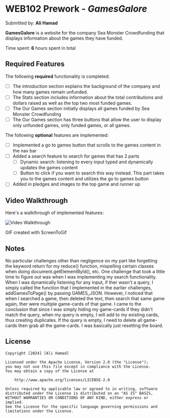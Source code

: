 # WEB102 Prework - *GamesGalore*

Submitted by: **Ali Hamad**

**GamesGalore** is a website for the company Sea Monster Crowdfunding that displays information about the games they have funded.

Time spent: **6** hours spent in total

## Required Features

The following **required** functionality is completed:

* [ ] The introduction section explains the background of the company and how many games remain unfunded.
* [ ] The Stats section includes information about the total contributions and dollars raised as well as the top two most funded games.
* [ ] The Our Games section initially displays all games funded by Sea Monster Crowdfunding
* [ ] The Our Games section has three buttons that allow the user to display only unfunded games, only funded games, or all games.

The following **optional** features are implemented:

* [ ] Implemented a go to games button that scrolls to the games content in the nav bar
* [ ] Added a search feature to search for games that has 2 parts
    * [ ] Dynamic search: listening to every input typed and dynamically updates the games content
    * [ ] Button to click if you want to search this way instead. This part takes you to the games content and utilizes the go to games button
* [ ] Added in pledges and images to the top game and runner up

## Video Walkthrough

Here's a walkthrough of implemented features:

<img src='assets\Web102Gif_PreWork.gif' title='Video Walkthrough' width='' alt='Video Walkthrough' />

<!-- Replace this with whatever GIF tool you used! -->
GIF created with ScreenToGif
<!-- Recommended tools:
[Kap](https://getkap.co/) for macOS
[ScreenToGif](https://www.screentogif.com/) for Windows
[peek](https://github.com/phw/peek) for Linux. -->

## Notes

No particular challenges other than negligence on my part like forgetting the keyword return for
my reduce() function, mispelling certain classes when doing document.getElementById(), etc. One challenge that took a little time to figure out was when I was implementing my search functionality. When I was dynamically listening for any input, if ther wasn't a query, I simply called the function that I implemented in the earlier challenges, addGamesToPage() by passing GAMES_JSON. However, I noticed that when I searched a game, then deleted the text, then search that same game again, ther were multiple game-cards of that game. I came to the conclusion that since I was simply hiding my game-cards if they didn't match the query, when my query is empty, I will add to my existing cards, thus creating duplicates. If the query is empty, I need to delete all game-cards then grab all the game-cards. I was basically just resetting the board.

## License

    Copyright [2024] [Ali Hamad]

    Licensed under the Apache License, Version 2.0 (the "License");
    you may not use this file except in compliance with the License.
    You may obtain a copy of the License at

        http://www.apache.org/licenses/LICENSE-2.0

    Unless required by applicable law or agreed to in writing, software
    distributed under the License is distributed on an "AS IS" BASIS,
    WITHOUT WARRANTIES OR CONDITIONS OF ANY KIND, either express or implied.
    See the License for the specific language governing permissions and
    limitations under the License.
